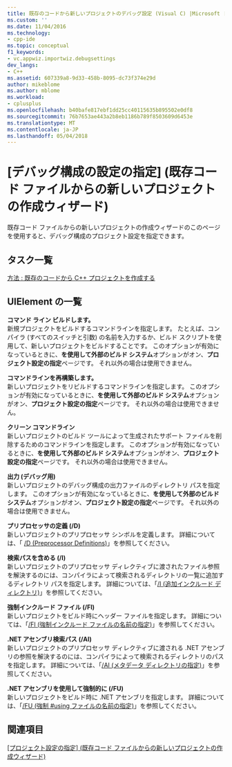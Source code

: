 ```yaml
---
title: 既存のコードから新しいプロジェクトのデバッグ設定 (Visual C) |Microsoft ドキュメント
ms.custom: ''
ms.date: 11/04/2016
ms.technology:
- cpp-ide
ms.topic: conceptual
f1_keywords:
- vc.appwiz.importwiz.debugsettings
dev_langs:
- C++
ms.assetid: 607339a8-9d33-458b-8095-dc73f374e29d
author: mikeblome
ms.author: mblome
ms.workload:
- cplusplus
ms.openlocfilehash: b40bafe817ebf1dd25cc40115635b895502e0df8
ms.sourcegitcommit: 76b7653ae443a2b8eb1186b789f8503609d6453e
ms.translationtype: MT
ms.contentlocale: ja-JP
ms.lasthandoff: 05/04/2018
---
```

# <a name="specify-debug-configuration-settings-create-new-project-from-existing-code-files-wizard"></a>[デバッグ構成の設定の指定] \(既存コード ファイルからの新しいプロジェクトの作成ウィザード)
既存コード ファイルからの新しいプロジェクトの作成ウィザードのこのページを使用すると、デバッグ構成のプロジェクト設定を指定できます。  
  
## <a name="task-list"></a>タスク一覧  
 [方法 : 既存のコードから C++ プロジェクトを作成する](../ide/how-to-create-a-cpp-project-from-existing-code.md)  
  
## <a name="uielement-list"></a>UIElement の一覧  
 **コマンド ライン ビルドします。**  
 新規プロジェクトをビルドするコマンドラインを指定します。 たとえば、コンパイラ (すべてのスイッチと引数) の名前を入力するか、ビルド スクリプトを使用して、新しいプロジェクトをビルドすることです。 このオプションが有効になっているときに、**を使用して外部のビルド システム**オプションがオン、**プロジェクト設定の指定**ページです。 それ以外の場合は使用できません。  
  
 **コマンドラインを再構築します。**  
 新しいプロジェクトをリビルドするコマンドラインを指定します。 このオプションが有効になっているときに、**を使用して外部のビルド システム**オプションがオン、**プロジェクト設定の指定**ページです。 それ以外の場合は使用できません。  
  
 **クリーン コマンドライン**  
 新しいプロジェクトのビルド ツールによって生成されたサポート ファイルを削除するためのコマンドラインを指定します。 このオプションが有効になっているときに、**を使用して外部のビルド システム**オプションがオン、**プロジェクト設定の指定**ページです。 それ以外の場合は使用できません。  
  
 **出力 (デバッグ用)**  
 新しいプロジェクトのデバッグ構成の出力ファイルのディレクトリ パスを指定します。 このオプションが有効になっているときに、**を使用して外部のビルド システム**オプションがオン、**プロジェクト設定の指定**ページです。 それ以外の場合は使用できません。  
  
 **プリプロセッサの定義 (/D)**  
 新しいプロジェクトのプリプロセッサ シンボルを定義します。 詳細については、「 [/D (Preprocessor Definitions)](../build/reference/d-preprocessor-definitions.md)」を参照してください。  
  
 **検索パスを含める (/I)**  
 新しいプロジェクトのプリプロセッサ ディレクティブに渡されたファイル参照を解決するのには、コンパイラによって検索されるディレクトリの一覧に追加するディレクトリ パスを指定します。 詳細については、「[/I (追加インクルード ディレクトリ)](../build/reference/i-additional-include-directories.md)」を参照してください。  
  
 **強制インクルード ファイル (/FI)**  
 新しいプロジェクトをビルド時にヘッダー ファイルを指定します。 詳細については、「[/FI (強制インクルード ファイルの名前の指定)](../build/reference/fi-name-forced-include-file.md)」を参照してください。  
  
 **.NET アセンブリ検索パス (/AI)**  
 新しいプロジェクトのプリプロセッサ ディレクティブに渡される .NET アセンブリの参照を解決するのには、コンパイラによって検索されるディレクトリのパスを指定します。 詳細については、「[/AI (メタデータ ディレクトリの指定)](../build/reference/ai-specify-metadata-directories.md)」を参照してください。  
  
 **.NET アセンブリを使用して強制的に (/FU)**  
 新しいプロジェクトをビルド時に .NET アセンブリを指定します。 詳細については、「[/FU (強制 #using ファイルの名前の指定)](../build/reference/fu-name-forced-hash-using-file.md)」を参照してください。  
  
## <a name="see-also"></a>関連項目  
 [[プロジェクト設定の指定] (既存コード ファイルからの新しいプロジェクトの作成ウィザード)](../ide/specify-project-settings-create-new-project-from-existing-code-files-wizard.md)
